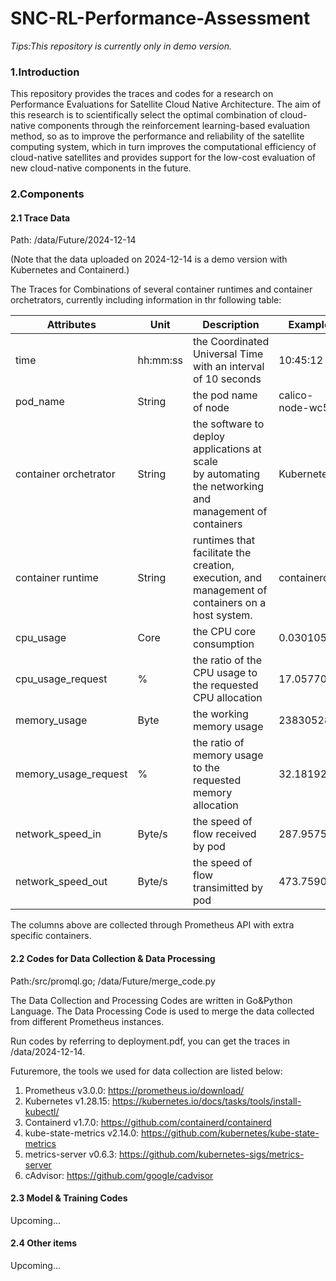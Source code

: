 # SNC-RL-Performance-Assessment

*Tips:This repository is currently only in demo version.*

### 1.Introduction

  This repository provides the traces and codes for a research on Performance Evaluations for Satellite Cloud Native Architecture. The aim of this research is to scientifically select the optimal combination of cloud-native components through the reinforcement learning-based evaluation method, so as to improve the performance and reliability of the satellite computing system, which in turn improves the computational efficiency of cloud-native satellites and provides support for the low-cost evaluation of new cloud-native components in the future.

### 2.Components

#### 2.1 Trace Data

  Path: /data/Future/2024-12-14 
  
  (Note that the data uploaded on 2024-12-14 is a demo version with Kubernetes and Containerd.)

  The Traces for Combinations of several container runtimes and container orchetrators, currently including information in thr following table:

| Attributes            | Unit     | Description                                                                                            | Example           |
| --------------------- | -------- | ------------------------------------------------------------------------------------------------------ | ----------------- |
| time                  | hh:mm:ss | the Coordinated Universal Time with an interval of 10 seconds                                          | 10:45:12          |
| pod_name              | String   | the pod name of node                                                                                   | calico-node-wc5jb |
| container orchetrator | String   | the software to deploy applications at scale by automating the networking and management of containers | Kubernetes        |
| container runtime     | String   | runtimes that facilitate the creation, execution, and management of containers on a host system.       | containerd        |
| cpu_usage             | Core     | the CPU core consumption                                                                               | 0.030105          |
| cpu_usage_request     | %        | the ratio of the CPU usage to the requested CPU allocation                                             | 17.057705         |
| memory_usage          | Byte     | the working memory usage                                                                               | 23830528          |
| memory_usage_request  | %        | the ratio of memory usage to the requested memory allocation                                           | 32.181920         |
| network_speed_in      | Byte/s   | the speed of flow received by pod                                                                      | 287.957571        |
| network_speed_out     | Byte/s   | the speed of flow transimitted by pod                                                                  | 473.759013        |

The columns above are collected through Prometheus API with extra specific containers.

#### 2.2 Codes for Data Collection & Data Processing
Path:/src/promql.go; /data/Future/merge_code.py

The Data Collection and Processing Codes are written in Go&Python Language. The Data Processing Code is used to merge the data collected from different Prometheus instances.

Run codes by referring to deployment.pdf, you can get the traces in /data/2024-12-14.

Futuremore, the tools we used for data collection are listed below:

1. Prometheus v3.0.0: https://prometheus.io/download/
2. Kubernetes v1.28.15: https://kubernetes.io/docs/tasks/tools/install-kubectl/
3. Containerd v1.7.0: https://github.com/containerd/containerd
4. kube-state-metrics v2.14.0: https://github.com/kubernetes/kube-state-metrics
5. metrics-server v0.6.3: https://github.com/kubernetes-sigs/metrics-server
6. cAdvisor: https://github.com/google/cadvisor

#### 2.3 Model & Training Codes
Upcoming...

#### 2.4 Other items
Upcoming...